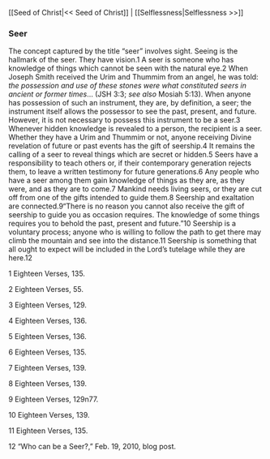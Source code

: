 [[Seed of Christ|<< Seed of Christ]]  |  [[Selflessness|Selflessness >>]]

### Seer
The concept captured by the title “seer” involves sight. Seeing is the hallmark of the seer. They have vision.1 A seer is someone who has knowledge of things which cannot be seen with the natural eye.2 When Joseph Smith received the Urim and Thummim from an angel, he was told: *the possession and use of these stones were what constituted seers in ancient or former times*… (JSH 3:3; *see also* Mosiah 5:13). When anyone has possession of such an instrument, they are, by definition, a seer; the instrument itself allows the possessor to see the past, present, and future. However, it is not necessary to possess this instrument to be a seer.3 Whenever hidden knowledge is revealed to a person, the recipient is a seer. Whether they have a Urim and Thummim or not, anyone receiving Divine revelation of future or past events has the gift of seership.4 It remains the calling of a seer to reveal things which are secret or hidden.5 Seers have a responsibility to teach others or, if their contemporary generation rejects them, to leave a written testimony for future generations.6 Any people who have a seer among them gain knowledge of things as they are, as they were, and as they are to come.7 Mankind needs living seers, or they are cut off from one of the gifts intended to guide them.8 Seership and exaltation are connected.9“There is no reason you cannot also receive the gift of seership to guide you as occasion requires. The knowledge of some things requires you to behold the past, present and future.”10 Seership is a voluntary process; anyone who is willing to follow the path to get there may climb the mountain and see into the distance.11 Seership is something that all ought to expect will be included in the Lord’s tutelage while they are here.12



1 Eighteen Verses, 135.


2 Eighteen Verses, 55.


3 Eighteen Verses, 129.


4 Eighteen Verses, 136.


5 Eighteen Verses, 136.


6 Eighteen Verses, 135.


7 Eighteen Verses, 139.


8 Eighteen Verses, 139.


9 Eighteen Verses, 129n77.


10 Eighteen Verses, 139.


11 Eighteen Verses, 135.


12 “Who can be a Seer?,” Feb. 19, 2010, blog post.